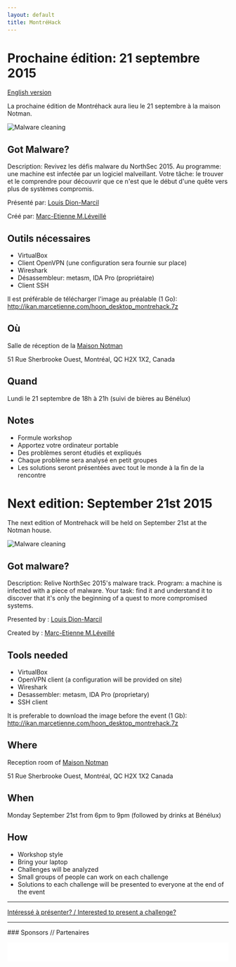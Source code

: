 ```yaml
---
layout: default
title: MontréHack
---
```

<!-- 

  This is the absolute minimum to get stuff up. Feel free [obliged] to add
  editorial niceties.

  Put this in index.md and update the following variables (like w/ vim's s///)
  $date $en_date
  $eventbrite_link
  $image (optional) format: ![AltText](path_to_image.png)
  $problem1_name, $problem1_desc, $problem1_tools, $problem1_presenter
  $en_problem1_name, $en_problem1_desc, $en_problem1_tools, $en_problem1_presenter
  repeat for problem 2, 3, etc.

/-->


# Prochaine édition: 21 septembre 2015
[English version](#english)

La prochaine édition de Montréhack aura lieu le 21 septembre à la maison Notman.

![Malware cleaning](/images/15-09_malware_cleaning.gif)

## Got Malware?

Description: Revivez les défis malware du NorthSec 2015. Au programme: une
machine est infectée par un logiciel malveillant. Votre tâche: le trouver et le
comprendre pour découvrir que ce n'est que le début d'une quête vers plus de
systèmes compromis.

Présenté par: [Louis Dion-Marcil](https://github.com/ldionmarcil)

Créé par: [Marc-Etienne M.Léveillé](https://twitter.com/marc_etienne_)

## Outils nécessaires

* VirtualBox
* Client OpenVPN (une configuration sera fournie sur place)
* Wireshark
* Désassembleur: metasm, IDA Pro (propriétaire)
* Client SSH

Il est préférable de télécharger l'image au préalable (1 Go):
http://ikan.marcetienne.com/hoon_desktop_montrehack.7z

## Où

Salle de réception de la [Maison Notman](http://notman.org/)

51 Rue Sherbrooke Ouest, Montréal, QC H2X 1X2, Canada

## Quand

Lundi le 21 septembre de 18h à 21h (suivi de bières au Bénélux)

## Notes

* Formule workshop
* Apportez votre ordinateur portable
* Des problèmes seront étudiés et expliqués
* Chaque problème sera analysé en petit groupes
* Les solutions seront présentées avec tout le monde à la fin de la rencontre


<a id="english"></a>
# Next edition: September 21st 2015

The next edition of Montrehack will be held on September 21st at the Notman house.

![Malware cleaning](/images/15-09_malware_cleaning.gif)

## Got malware?


Description: Relive NorthSec 2015's malware track. Program: a machine is
infected with a piece of malware. Your task: find it and understand it to
discover that it's only the beginning of a quest to more compromised systems.

Presented by : [Louis Dion-Marcil](https://github.com/ldionmarcil)

Created by : [Marc-Etienne M.Léveillé](https://twitter.com/marc_etienne_)

## Tools needed

* VirtualBox
* OpenVPN client (a configuration will be provided on site)
* Wireshark
* Desassembler: metasm, IDA Pro (proprietary)
* SSH client

It is preferable to download the image before the event (1 Gb):
http://ikan.marcetienne.com/hoon_desktop_montrehack.7z


## Where

Reception room of [Maison Notman](http://notman.org/)

51 Rue Sherbrooke Ouest, Montréal, QC H2X 1X2 Canada

## When

Monday September 21st from 6pm to 9pm (followed by drinks at Bénélux)

## How

* Workshop style
* Bring your laptop
* Challenges will be analyzed
* Small groups of people can work on each challenge
* Solutions to each challenge will be presented to everyone at the end of the event

<hr/>

[Intéressé à présenter? / Interested to present a challenge?](https://github.com/montrehack/montrehack.github.com/wiki/Present-at-Montrehack)

<hr/>
### Sponsors // Partenaires

[![Brasserie Benelux](/images/benelux.png)](http://brasseriebenelux.com/)
